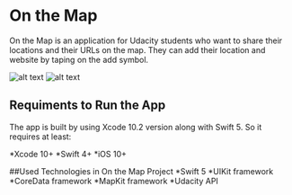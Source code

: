 # On the Map

On the Map is an application for Udacity students who want to share their locations and their URLs on the map. They can add their location and website by taping on the add symbol. 

![alt text](https://i.postimg.cc/0yQPM9bL/Simulator-Screen-Shot-i-Phone-X-2019-08-18-at-03-01-28.png)
![alt text](https://i.postimg.cc/qR8TVR5C/Simulator-Screen-Shot-i-Phone-X-2019-08-18-at-03-02-01.png)

## Requiments to Run the App
The app is built by using Xcode 10.2 version along with Swift 5. So it requires at least:

*Xcode 10+
*Swift 4+
*iOS 10+

##Used Technologies in On the Map Project
*Swift 5
*UIKit framework
*CoreData framework
*MapKit framework
*Udacity API

